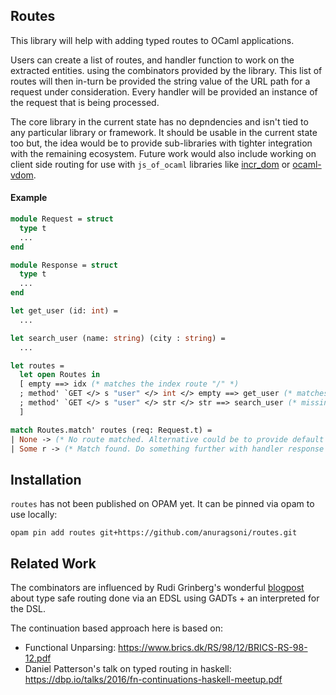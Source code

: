 ## Routes

This library will help with adding typed routes to OCaml applications.

Users can create a list of routes, and handler function to work
on the extracted entities. using the combinators provided by
the library. This list of routes will then in-turn be provided the
string value of the URL path for a request under consideration.
Every handler will be provided an instance of the request that is
being processed.

The core library in the current state has no depndencies and isn't tied
to any particular library or framework. It should be usable in the current state too
but, the idea would be to provide sub-libraries with tighter integration with the remaining
ecosystem. Future work would also include working on client side routing for use
with `js_of_ocaml` libraries like [incr_dom](https://github.com/janestreet/incr_dom) or [ocaml-vdom](https://github.com/LexiFi/ocaml-vdom).

#### Example

```ocaml
module Request = struct
  type t
  ...
end

module Response = struct
  type t
  ...
end

let get_user (id: int) =
  ...

let search_user (name: string) (city : string) =
  ...

let routes =
  let open Routes in
  [ empty ==> idx (* matches the index route "/" *)
  ; method' `GET </> s "user" </> int </> empty ==> get_user (* matches "/user/<int>" *)
  ; method' `GET </> s "user" </> str </> str ==> search_user (* missing empty so it matches "/user/<str>/<str>/*" *)
  ]

match Routes.match' routes (req: Request.t) =
| None -> (* No route matched. Alternative could be to provide default routes *)
| Some r -> (* Match found. Do something further with handler response *)
```

## Installation

`routes` has not been published on OPAM yet. It can be pinned via opam
to use locally:

```
opam pin add routes git+https://github.com/anuragsoni/routes.git
```

## Related Work

The combinators are influenced by Rudi Grinberg's wonderful [blogpost](http://rgrinberg.com/posts/primitive-type-safe-routing/) about
type safe routing done via an EDSL using GADTs + an interpreted for the DSL.

The continuation based approach here is based on:
* Functional Unparsing: https://www.brics.dk/RS/98/12/BRICS-RS-98-12.pdf
* Daniel Patterson's talk on typed routing in haskell: https://dbp.io/talks/2016/fn-continuations-haskell-meetup.pdf
